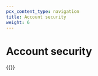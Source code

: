 ```yaml
---
pcx_content_type: navigation
title: Account security
weight: 6
---
```


# Account security

{{<directory-listing>}}